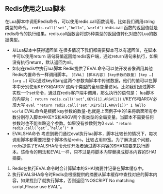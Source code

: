 ## Redis使用之Lua脚本

在Lua脚本中调用Redis命令，可以使用redis.call函数调用。比如我们调用string类型的命令。
 `redis.call(‘set’,’hello’,’world’)`
 redis.call 函数的返回值就是redis命令的执行结果。redis.call函数会将这5种类型的返回值转化对应的Lua的数据类型。

- 从Lua脚本中获得返回值
   在很多情况下我们都需要脚本可以有返回值，在脚本中可以使用return 语句将值返回给redis客户端，通过return语句来执行，如果没有执行return，默认返回为nil。
- 如何在redis中执行lua脚本
   Redis提供了EVAL命令可以使开发者像调用其他Redis内置命令一样调用脚本。
   `[EVAL] [脚本内容] [key参数的数量] [key …] [arg …]`
   可以通过key和arg这两个参数向脚本中传递数据，他们的值可以在脚本中分别使用KEYS和ARGV 这两个类型的全局变量访问。比如我们通过脚本实现一个set命令，通过在redis客户端中调用，那么执行的语句是：
   lua脚本的内容为： `return redis.call(‘set’,KEYS[1],ARGV[1])`        //KEYS和ARGV必须大写
   `eval "return redis.call('set',KEYS[1],ARGV[1])" 1 hello world`
   EVAL命令是根据 key参数的数量-也就是上面例子中的1来将后面所有参数分别存入脚本中KEYS和ARGV两个表类型的全局变量。当脚本不需要任何参数时也不能省略这个参数。如果没有参数则为0
   `eval "return redis.call(‘get’,’hello’)" 0`
- EVALSHA命令
   考虑到我们通过eval执行lua脚本，脚本比较长的情况下，每次调用脚本都需要把整个脚本传给redis，比较占用带宽。为了解决这个问题，redis提供了EVALSHA命令允许开发者通过脚本内容的SHA1摘要来执行脚本。该命令的用法和EVAL一样，只不过是将脚本内容替换成脚本内容的SHA1摘要。

1. Redis在执行EVAL命令时会计算脚本的SHA1摘要并记录在脚本缓存中。
2. 执行EVALSHA命令时Redis会根据提供的摘要从脚本缓存中查找对应的脚本内容，如果找到了就执行脚本，否则返回“NOSCRIPT No matching script,Please use EVAL”。

